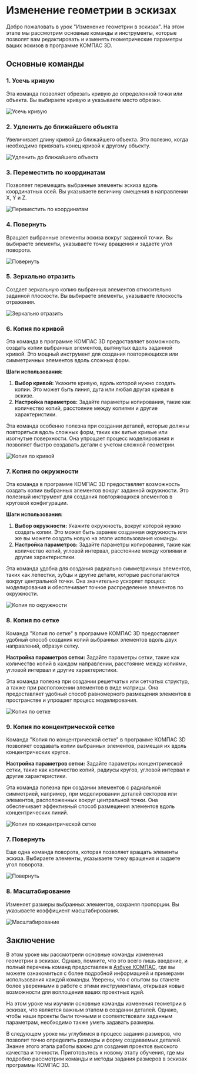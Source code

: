 # Изменение геометрии в эскизах

Добро пожаловать в урок "Изменение геометрии в эскизах". На этом этапе мы рассмотрим основные команды и инструменты, которые позволят вам редактировать и изменять геометрические параметры ваших эскизов в программе КОМПАС 3D.

## Основные команды

### 1. Усечь кривую

Эта команда позволяет обрезать кривую до определенной точки или объекта. Вы выбираете кривую и указываете место обрезки.

![Усечь кривую](image-74.png)

### 2. Удленить до ближайшего объекта

Увеличивает длину кривой до ближайшего объекта. Это полезно, когда необходимо привязать конец кривой к другому объекту.

![Удленить до ближайшего объекта](image-75.png)

### 3. Переместить по координатам

Позволяет перемещать выбранные элементы эскиза вдоль координатных осей. Вы указываете величину смещения в направлении X, Y и Z.

![Переместить по координатам](image-76.png)

### 4. Повернуть

Вращает выбранные элементы эскиза вокруг заданной точки. Вы выбираете элементы, указываете точку вращения и задаете угол поворота.

![Повернуть](image-77.png)

### 5. Зеркально отразить

Создает зеркальную копию выбранных элементов относительно заданной плоскости. Вы выбираете элементы, указываете плоскость отражения.

![Зеркально отразить](image-78.png)

### 6. Копия по кривой

Эта команда в программе КОМПАС 3D предоставляет возможность создать копии выбранных элементов, вытянутых вдоль заданной кривой. Это мощный инструмент для создания повторяющихся или симметричных элементов вдоль сложных форм.

**Шаги использования:**

1. **Выбор кривой:** Укажите кривую, вдоль которой нужно создать копии. Это может быть линия, дуга или любая другая кривая в эскизе.
2. **Настройка параметров:** Задайте параметры копирования, такие как количество копий, расстояние между копиями и другие характеристики.

Эта команда особенно полезна при создании деталей, которые должны повторяться вдоль сложных форм, таких как витые кривые или изогнутые поверхности. Она упрощает процесс моделирования и позволяет быстро создавать детали с учетом сложной геометрии.

![Копия по кривой](image-80.png)

### 7. Копия по окружности

Эта команда в программе КОМПАС 3D предоставляет возможность создать копии выбранных элементов вокруг заданной окружности. Это полезный инструмент для создания повторяющихся элементов в круговой конфигурации.

**Шаги использования:**

1. **Выбор окружности:** Укажите окружность, вокруг которой нужно создать копии. Это может быть заранее созданная окружность или же вы можете создать новую на этапе использования команды.
2. **Настройка параметров:** Задайте параметры копирования, такие как количество копий, угловой интервал, расстояние между копиями и другие характеристики.

Эта команда удобна для создания радиально симметричных элементов, таких как лепестки, зубцы и другие детали, которые располагаются вокруг центральной точки. Она значительно ускоряет процесс моделирования и обеспечивает точное распределение элементов по окружности.

![Копия по окружности](image-81.png)

### 8. Копия по сетке

Команда "Копия по сетке" в программе КОМПАС 3D предоставляет удобный способ создания копий выбранных элементов вдоль двух направлений, образуя сетку.

**Настройка параметров сетки:** Задайте параметры сетки, такие как количество копий в каждом направлении, расстояние между копиями, угловой интервал и другие характеристики.

Эта команда полезна при создании решетчатых или сетчатых структур, а также при расположении элементов в виде матрицы. Она предоставляет удобный способ равномерного размещения элементов в пространстве и упрощает процесс моделирования.

![Копия по сетке](image-82.png)

### 9. Копия по концентрической сетке

Команда "Копия по концентрической сетке" в программе КОМПАС 3D позволяет создавать копии выбранных элементов, размещая их вдоль концентрических кругов.

**Настройка параметров сетки:** Задайте параметры концентрической сетки, такие как количество копий, радиусы кругов, угловой интервал и другие характеристики.

Эта команда полезна при создании элементов с радиальной симметрией, например, при моделировании деталей секторов или элементов, расположенных вокруг центральной точки. Она обеспечивает эффективный способ размещения элементов вдоль концентрических линий.

![Копия по концентрической сетке](image-83.png)

### 7. Повернуть

Еще одна команда поворота, которая позволяет вращать элементы эскиза. Выбираете элементы, указываете точку вращения и задаете угол поворота.

![Повернуть](image-84.png)

### 8. Масштабирование

Изменяет размеры выбранных элементов, сохраняя пропорции. Вы указываете коэффициент масштабирования.

![Масштабирование](image-85.png)

## Заключение

В этом уроке мы рассмотрели основные команды изменения геометрии в эскизах. Однако, помните, что это всего лишь введение, и полный перечень команд предоставлен в [Азбуке КОМПАС](https://help.ascon.ru/KOMPAS/22/ru-RU/id_sketch_mode.html), где вы можете ознакомиться с более подробной информацией и примерами использования каждой команды. Уверены, что с опытом вы станете более уверенными в работе с этими инструментами, открывая новые возможности для воплощения ваших проектных идей.

На этом уроке мы изучили основные команды изменения геометрии в эскизах, что является важным этапом в создании деталей. Однако, чтобы наши проекты были точными и соответствовали заданным параметрам, необходимо также уметь задавать размеры.

В следующем уроке мы углубимся в процесс задания размеров, что позволит точно определить размеры и форму создаваемых деталей. Знание этого этапа работы важно для создания проектов высокого качества и точности. Приготовьтесь к новому этапу обучения, где мы подробно рассмотрим команды и методы задания размеров в эскизах программы КОМПАС 3D.

